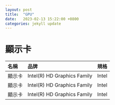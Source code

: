```yaml
---
layout: post
title:  "GPU"
date:   2023-02-13 15:22:00 +0800
categories: jekyll update
---
```


# 顯示卡

|名稱|品牌|規格|
|:--|:--|:--|
|顯示卡|Intel(R) HD Graphics Family|Intel|記憶體 128 MB|
|顯示卡|Intel(R) HD Graphics Family|Intel|記憶體 128 MB|
|顯示卡|Intel(R) HD Graphics Family|Intel|記憶體 128 MB|
